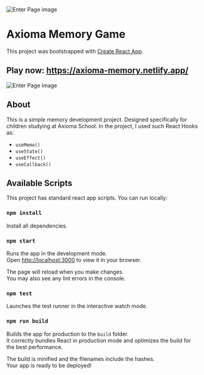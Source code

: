 ![Enter Page image](https://github.com/Ilya-andreevi4/axioma-memory-game-ru/blob/master/public/enter_page.jpg)

# Axioma Memory Game

This project was bootstrapped with [Create React App](https://github.com/facebook/create-react-app).

## Play now: https://axioma-memory.netlify.app/

![Enter Page image](https://github.com/Ilya-andreevi4/axioma-memory-game-ru/blob/master/public/main_page.jpg)

## About

This is a simple memory development project. Designed specifically for children studying at Axioma School.
In the project, I used such React Hooks as:

- `useMemo()`
- `useState()`
- `useEffect()`
- `useCallback()`

## Available Scripts

This project has standard react app scripts. You can run locally:

### `npm install`

Install all dependencies.

### `npm start`

Runs the app in the development mode.\
Open [http://localhost:3000](http://localhost:3000) to view it in your browser.

The page will reload when you make changes.\
You may also see any lint errors in the console.

### `npm test`

Launches the test runner in the interactive watch mode.

### `npm run build`

Builds the app for production to the `build` folder.\
It correctly bundles React in production mode and optimizes the build for the best performance.

The build is minified and the filenames include the hashes.\
Your app is ready to be deployed!
